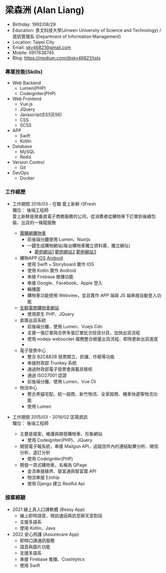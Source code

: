 # 梁森洲 (Alan Liang)
- Birthday: 1992/08/29
- Education: 景文科技大學(Jinwen University of Science and Technology) / 資訊管理系 (Department of Information Management)
- Location: Taipei City
- Email: sky46821@gmail.com
- Mobile: 0917638745
- Blog: https://medium.com/@sky46821/lists

### 專業技能(Skills)
- Web Backend
  * Lumen(PHP)
  * Codeigniter(PHP)
- Web Frontend
  * Vue.js
  * JQuery
  * Javascript(ES5|ES6)
  * CSS
  * SCSS
- APP
  * Swift
  * Kotlin
- Database
  * MySQL
  * Redis
- Version Control
  * Git
- DevOps
  * Docker

### 工作經歷
  - 工作期間 2018/03 - 在職 愛上新鮮 I3Fresh <BR>
    職位： 後端工程師 <BR>
    愛上新鮮是做垂直電子商務服務的公司，從消費者從購物車下訂單到後續包裝、出貨的一條龍服務
    * [團購網購物車](https://i3taiwan.i-share.tw)
      * 前後端分離使用 Lumen、Nuxtjs
      * 一鍵生成購物網站(每台購物車獨立資料庫、獨立網址)
        * [範例網站1](https://taifoods.i-share.tw/) [範例網站2](https://sweetgo.i-share.tw/) [範例網站3](https://enjoyshop.i-share.tw/)
    * 購物APP [IOS](https://apps.apple.com/tw/app/%E6%84%9B%E4%B8%8A%E6%96%B0%E9%AE%AE-%E8%B3%BC%E7%89%A9%E7%B6%B2/id1618392673) [Android](https://play.google.com/store/apps/details?id=com.i3fresh.tw.i3fresh_android&hl=zh-TW)
      * 使用 Swift + Storyboard 實作 IOS
      * 使用 Kotlin 實作 Android
      * 串接 Firebase 推播功能
      * 串接 Google、Facebook、Apple 登入
      * 輪播圖
      * 購物車功能使用 Webview，並且實作 APP 端與 JS 端串接自動登入功能
    * [生鮮電商購物車網站](https://i3fresh.tw)
      * 使用原生 PHP、JQuery
    * 倉庫出貨系統
      * 前後端分離、使用 Lumen、Vuejs Cdn
      * 支援一張訂單與合併多張訂單批次撿貨分貨，加快出貨流程
      * 使用 nodejs websocket 服務整合總量出貨流程、即時更新出貨進度
      * 
    * 電子發票中心
      * 整合 B2C&B2B 發票開立、折讓、作廢等功能
      * 串接財政部 Trunkey 系統
      * 通過財政部電子發票會員載具檢核
      * 通過 ISO27001 認證
      * 前後端分離、使用 Lumen、Vue Cli
    * 物流中心
      * 整合黑貓宅配、統一超商、新竹物流、全家超商、機車快遞等物流功能
      * 使用 Lumen

  - 工作期間 2015/03 - 2018/02 匡陽資訊 <BR>
    職位： 後端工程師 <BR>
    * 主要是接案，維護與開發購物車、形象網站
      * 使用 Codeigniter(PHP)、JQuery
    * 開發電子報系統，串接 Mailgun API，追蹤信件內的連結點擊分析、開信分析、退訂分析
      * 使用 Codeigniter(PHP)
    * 開發一頁式購物車，名稱為 QPage
      * 金流串接綠界、智富通與智富寶 API
      * 物流串接 Ezship
      * 使用 Django 建立 Restful Api


### 接案經驗
   * 2021 線上真人口譯軟體 (Beasy App)
     * 線上即時語音、視訊通話與訊息聊天室對話
     * 支援多語系
     * 使用 Kotlin、Java
   * 2022 安心照護 (Assurecare App)
     * 即時口譯通訊服務
     * 語音與圖片功能
     * 支援多語系
     * 串接 Firebase 推播、Crashlytics
     * 使用 Swift